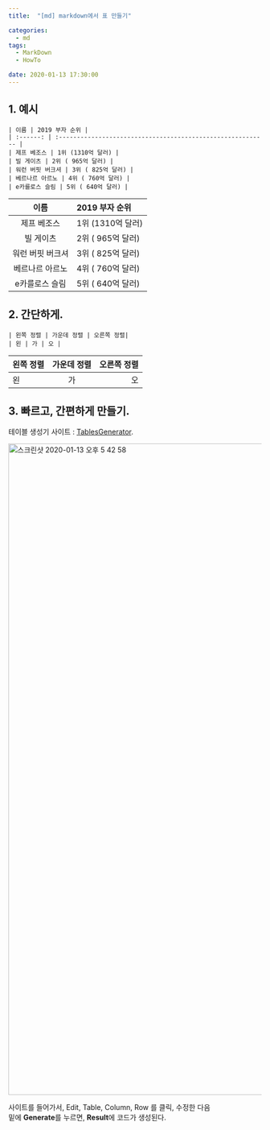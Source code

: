 ```yaml
---
title:  "[md] markdown에서 표 만들기"

categories:
  - md
tags:
  - MarkDown
  - HowTo

date: 2020-01-13 17:30:00
---
```


## 1. 예시

```
| 이름 | 2019 부자 순위 |
| :------: | :---------------------------------------------------------- |
| 제프 베조스 | 1위 (1310억 달러) |
| 빌 게이츠 | 2위 ( 965억 달러) |
| 워런 버핏 버크셔 | 3위 ( 825억 달러) |
| 베르나르 아르노 | 4위 ( 760억 달러) |
| e카를로스 슬림 | 5위 ( 640억 달러) |
```

| 이름 | 2019 부자 순위 |
| :------: | :---------------------------------------------------------- |
| 제프 베조스 | 1위 (1310억 달러) |
| 빌 게이츠 | 2위 ( 965억 달러) |
| 워런 버핏 버크셔 | 3위 ( 825억 달러) |
| 베르나르 아르노 | 4위 ( 760억 달러) |
| e카를로스 슬림 | 5위 ( 640억 달러) |

## 2. 간단하게.

```
| 왼쪽 정렬 | 가운데 정렬 | 오른쪽 정렬|
| 왼 | 가 | 오 |
```

| 왼쪽 정렬 | 가운데 정렬 | 오른쪽 정렬|
| :------ | :------: | ------: |
| 왼 | 가 | 오 |

## 3. 빠르고, 간편하게 만들기.

테이블 생성기 사이트 : [TablesGenerator](https://www.tablesgenerator.com/markdown_tables#).

<img width="1295" alt="스크린샷 2020-01-13 오후 5 42 58" src="https://user-images.githubusercontent.com/20227720/72242216-32fb1c80-362c-11ea-8fe0-e4147c84a618.png">

사이트를 들어가서, Edit, Table, Column, Row 를 클릭, 수정한 다음  
밑에 <strong>Generate</strong>를 누르면, <strong>Result</strong>에 코드가 생성된다.  
